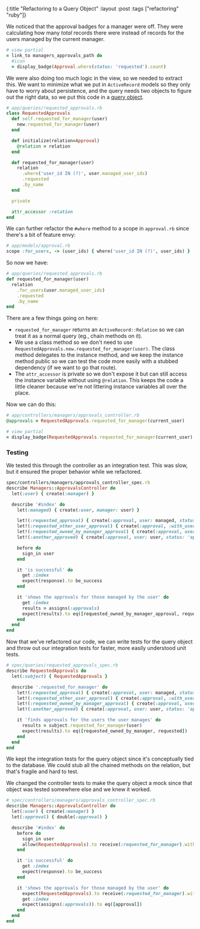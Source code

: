 {:title "Refactoring to a Query Object"
:layout :post
:tags ["refactoring" "ruby"]}

We noticed that the approval badges for a manager were off. They were calculating how many *total*
records there were instead of records for the users managed by the current manager.

```ruby
# view partial
= link_to managers_approvals_path do
  #icon
  = display_badge(Approval.where(status: 'requested').count)
```

We were also doing too much logic in the view, so we needed to extract this. We want to minimize
what we put in `ActiveRecord` models so they only have to worry about persistence, and the query
needs two objects to figure out the right data, so we put this code in a [query object][1].

```ruby
# app/queries/requested_approvals.rb
class RequestedApprovals
  def self.requested_for_manager(user)
    new.requested_for_manager(user)
  end

  def initialize(relation=Approval)
    @relation = relation
  end

  def requested_for_manager(user)
    relation
      .where('user_id IN (?)', user.managed_user_ids)
      .requested
      .by_name
  end

  private

  attr_accessor :relation
end
```

We can further refactor the `#where` method to a scope in `approval.rb` since there's a bit of
feature envy:

```ruby
# app/models/approval.rb
scope :for_users, -> (user_ids) { where('user_id IN (?)', user_ids) }
```

So now we have:

```ruby
# app/queries/requested_approvals.rb
def requested_for_manager(user)
  relation
    .for_users(user.managed_user_ids)
    .requested
    .by_name
end
```

There are a few things going on here:

* `requested_for_manager` returns an `ActiveRecord::Relation` so we can treat it as a normal query
  (eg., chain methods on it).
* We use a class method so we don't need to use `RequestedApprovals.new.requested_for_manager(user)`.
  The class method delegates to the instance method, and we keep the instance method public so we
  can test the code more easily with a stubbed dependency (if we want to go that route).
* The `attr_accessor` is private so we don't expose it but can still access the instance variable
  without using `@relation`. This keeps the code a little cleaner because we're not littering
  instance variables all over the place.

Now we can do this:

```ruby
# app/controllers/managers/approvals_controller.rb
@approvals = RequestedApprovals.requested_for_manager(current_user)

# view partial
= display_badge(RequestedApprovals.requested_for_manager(current_user).count)
```

### Testing

We tested this through the controller as an integration test. This was slow, but it ensured the
proper behavior while we refactored.

```ruby
spec/controllers/managers/approvals_controller_spec.rb
describe Managers::ApprovalsController do
  let(:user) { create(:manager) }

  describe '#index' do
    let(:managed) { create(:user, manager: user) }

    let!(:requested_approval) { create(:approval, user: managed, status: 'requested') }
    let!(:requested_other_user_approval) { create(:approval, :with_user, status: 'requested') }
    let!(:requested_owned_by_manager_approval) { create(:approval, user: user, status: 'requested') }
    let!(:another_approved) { create(:approval, user: user, status: 'approved by finance') }

    before do
      sign_in user
    end

    it 'is successful' do
      get :index
      expect(response).to be_success
    end

    it 'shows the approvals for those managed by the user' do
      get :index
      results = assigns(:approvals)
      expect(results).to eq([requested_owned_by_manager_approval, requested_approval])
    end
  end
end
```

Now that we've refactored our code, we can write tests for the query object and throw out our
integration tests for faster, more easily understood unit tests.

```ruby
# spec/queries/requested_approvals_spec.rb
describe RequestedApprovals do
  let(:subject) { RequestedApprovals }

  describe '.requested_for_manager' do
    let!(:requested_approval) { create(:approval, user: managed, status: 'requested') }
    let!(:requested_other_user_approval) { create(:approval, :with_user, status: 'requested') }
    let!(:requested_owned_by_manager_approval) { create(:approval, user: user, status: 'requested') }
    let!(:another_approved) { create(:approval, user: user, status: 'approved by finance') }

    it 'finds approvals for the users the user manages' do
      results = subject.requested_for_manager(user)
      expect(results).to eq([requested_owned_by_manager, requested])
    end
  end
end
```

We kept the integration tests for the query object since it's conceptually tied to the database.
We could stub all the chained methods on the relation, but that's fragile and hard to test.

We changed the controller tests to make the query object a mock since that object was tested
somewhere else and we knew it worked.

```ruby
# spec/controllers/managers/approvals_controller_spec.rb
describe Managers::ApprovalsController do
  let(:user) { create(:manager) }
  let(:approval) { double(:approval) }

  describe '#index' do
    before do
      sign_in user
      allow(RequestedApprovals).to receive(:requested_for_manager).with(user)
    end

    it 'is successful' do
      get :index
      expect(response).to be_success
    end

    it 'shows the approvals for those managed by the user' do
      expect(RequestedApprovals).to receive(:requested_for_manager).with(user).and_return([approval])
      get :index
      expect(assigns(:approvals)).to eq([approval])
    end
  end
end
```

[1]: http://blog.codeclimate.com/blog/2012/10/17/7-ways-to-decompose-fat-activerecord-models/
